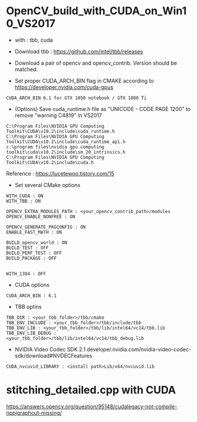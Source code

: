 # OpenCV_build_with_CUDA_on_Win10_VS2017

- with : tbb, cuda

- Download tbb :
https://github.com/intel/tbb/releases

- Download a pair of opencv and opencv_contrib. Version should be matched.

- Set proper CUDA_ARCH_BIN flag in CMAKE according to https://developer.nvidia.com/cuda-gpus
```
CUDA_ARCH_BIN 6.1 for GTX 1050 notebook / GTX 1080 Ti
```

- (Options) Save cuda_runtime.h file as "UNICODE - CODE PAGE 1200" to remove "warning C4819" in VS2017
```
C:\Program Files\NVIDIA GPU Computing Toolkit\CUDA\v10.2\include\cuda_runtime.h
C:\Program Files\NVIDIA GPU Computing Toolkit\CUDA\v10.2\include\cuda_runtime_api.h
c:\program files\nvidia gpu computing toolkit\cuda\v10.2\include\sm_20_intrinsics.h
C:\Program Files\NVIDIA GPU Computing Toolkit\CUDA\v10.2\include\cuda.h
```
Reference : https://lucetewoo.tistory.com/15

- Set several CMake options

```
WITH_CUDA : ON
WITH_TBB : ON

OPENCV_EXTRA_MODULES_PATH : <your_opencv_contrib_path>/modules
OPENCV_ENABLE_NONFREE : ON

OPENCV_GENERATE_PKGCONFIG : ON
ENABLE_FAST_MATH : ON

BUILD_opencv_world : ON
BUILD_TEST : OFF
BUILD_PERF_TEST : OFF
BUILD_PACKAGE : OFF


WITH_1394 : OFF

```
- CUDA options

```
CUDA_ARCH_BIN : 6.1 
```

- TBB optins

```
TBB_DIR : <your_tbb_folder>/tbb/cmake
TBB_ENV_INCLUDE : <your_tbb_folder>/tbb/include/tbb
TBB_ENV_LIB : <your_tbb_folder>/tbb/lib/intel64/vc14/tbb.lib
TBB_ENV_LIB_DEBUG : <your_tbb_folder>/tbb/lib/intel64/vc14/tbb_debug.lib
```

- NVIDIA Video Codec SDK 2.1
developer.nvidia.com/nvidia-video-codec-sdk/download#NVDECFeatures

```
CUDA_nvcuvid_LIBRARY : <install path>Lib/x64/nvcuvid.lib
```



# stitching_detailed.cpp with CUDA

https://answers.opencv.org/question/95148/cudalegacy-not-compile-nppigraphcut-missing/

